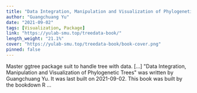 ```yaml
---
title: "Data Integration, Manipulation and Visualization of Phylogenetic Trees"
author: "Guangchuang Yu"
date: "2021-09-02"
tags: [Visualization, Package]
link: "https://yulab-smu.top/treedata-book/"
length_weight: "21.1%"
cover: "https://yulab-smu.top/treedata-book/book-cover.png"
pinned: false
---
```


Master ggtree package suit to handle tree with data. [...] "Data Integration, Manipulation and Visualization of Phylogenetic Trees" was written by Guangchuang Yu. It was last built on 2021-09-02. This book was built by the bookdown R ...
